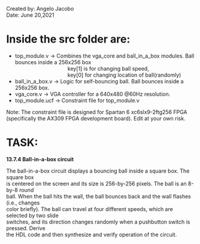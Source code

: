 Created by: Angelo Jacobo   
Date: June 20,2021  

# Inside the src folder are:
* top_module.v -> Combines the vga_core and ball_in_a_box modules. Ball bounces inside a 256x256 box  
&emsp;&emsp;&emsp;&emsp;&emsp;&emsp;&emsp;&emsp;&emsp;&emsp;key[1] is for changing  ball speed,  
&emsp;&emsp;&emsp;&emsp;&emsp;&emsp;&emsp;&emsp;&emsp;&emsp;key[0] for changing location of ball(randomly)    
* ball_in_a_box.v -> Logic for self-bouncing ball. Ball bounces inside a 256x256 box.  
* vga_core.v -> VGA controller for a 640x480 @60Hz resolution.  
* top_module.ucf -> Constraint file for top_module.v  

Note: The constraint file is designed for Spartan 6 xc6slx9-2ftg256 FPGA (specifically the AX309 FPGA development board). Edit at your own risk.  

# TASK:
**13.7.4 Ball-in-a-box circuit**
 
The ball-in-a-box circuit displays a bouncing ball inside a square box. The square box   
is centered on the screen and its size is 256-by-256 pixels. The ball is an 8-by-8 round   
ball. When the ball hits the wall, the ball bounces back and the wall flashes (i.e., changes   
color briefly). The ball can travel at four different speeds, which are selected by two slide  
switches, and its direction changes randomly when a pushbutton switch is pressed. Derive   
the HDL code and then synthesize and verify operation of the circuit.  
  

